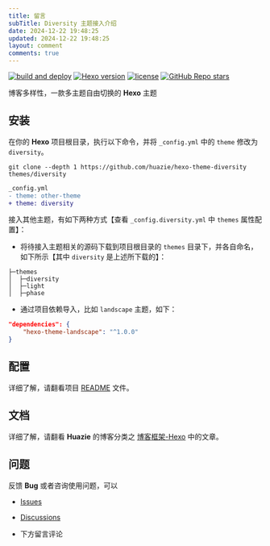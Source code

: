 ```yaml
---
title: 留言
subTitle: Diversity 主题接入介绍
date: 2024-12-22 19:48:25
updated: 2024-12-22 19:48:25
layout: comment
comments: true
---
```


[![build and deploy](https://img.shields.io/github/actions/workflow/status/huazie/huazie.github.io/pages.yml?branch=main&label=build%20and%20deploy&logo=github)](https://github.com/huazie/huazie.github.io/actions/workflows/pages.yml) [![Hexo version](https://img.shields.io/badge/hexo-%3E=5.3.0-blue?style=flat&logo=hexo)](https://hexo.io) [![license](https://img.shields.io/badge/license-MIT-orange)](https://github.com/huazie/hexo-theme-diversity/blob/main/LICENSE) [![GitHub Repo stars](https://img.shields.io/github/stars/huazie/hexo-theme-diversity?style=flat)](https://github.com/huazie/hexo-theme-diversity/stargazers)

博客多样性，一款多主题自由切换的 **Hexo** 主题

## 安装

在你的 **Hexo** 项目根目录，执行以下命令，并将 `_config.yml` 中的 `theme` 修改为 `diversity`。

```
git clone --depth 1 https://github.com/huazie/hexo-theme-diversity themes/diversity
```

``` diff
_config.yml
- theme: other-theme
+ theme: diversity
```

接入其他主题，有如下两种方式【查看 `_config.diversity.yml` 中 `themes` 属性配置】：

- 将待接入主题相关的源码下载到项目根目录的 `themes` 目录下，并各自命名，如下所示【其中 `diversity` 是上述所下载的】：
```text
├─themes
│  ├─diversity
│  ├─light
│  ├─phase
```

- 通过项目依赖导入，比如 `landscape` 主题，如下：
```json
"dependencies": {
    "hexo-theme-landscape": "^1.0.0"
}
```

## 配置

详细了解，请翻看项目 [README](https://github.com/huazie/hexo-theme-diversity/blob/main/README.md) 文件。

## 文档

详细了解，请翻看 **Huazie** 的博客分类之 [博客框架-Hexo](../../diversity/blog/?path=/categories/%E5%8D%9A%E5%AE%A2%E6%A1%86%E6%9E%B6-Hexo/) 中的文章。 

## 问题

反馈 **Bug** 或者咨询使用问题，可以

- [Issues](https://github.com/huazie/hexo-theme-diversity/issues)

- [Discussions](https://github.com/huazie/hexo-theme-diversity/discussions)

- 下方留言评论


